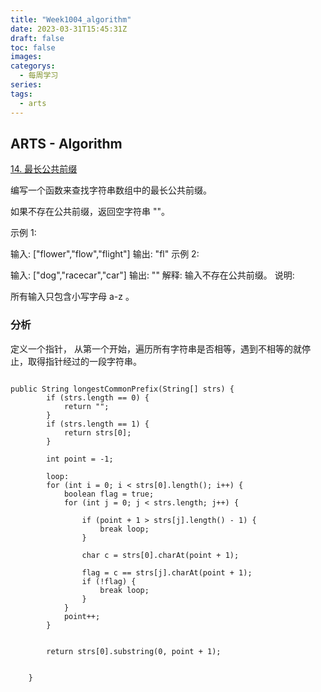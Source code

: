 ```yaml
---
title: "Week1004_algorithm"
date: 2023-03-31T15:45:31Z
draft: false 
toc: false
images:
categorys:
  - 每周学习
series:
tags:
  - arts 
---
```


## ARTS - Algorithm
[14. 最长公共前缀](https://leetcode-cn.com/problems/longest-common-prefix/description/)

编写一个函数来查找字符串数组中的最长公共前缀。

如果不存在公共前缀，返回空字符串 ""。

示例 1:

输入: ["flower","flow","flight"]
输出: "fl"
示例 2:

输入: ["dog","racecar","car"]
输出: ""
解释: 输入不存在公共前缀。
说明:

所有输入只包含小写字母 a-z 。


### 分析
定义一个指针， 从第一个开始，遍历所有字符串是否相等，遇到不相等的就停止，取得指针经过的一段字符串。

```

public String longestCommonPrefix(String[] strs) {
        if (strs.length == 0) {
            return "";
        }
        if (strs.length == 1) {
            return strs[0];
        }

        int point = -1;

        loop:
        for (int i = 0; i < strs[0].length(); i++) {
            boolean flag = true;
            for (int j = 0; j < strs.length; j++) {

                if (point + 1 > strs[j].length() - 1) {
                    break loop;
                }

                char c = strs[0].charAt(point + 1);

                flag = c == strs[j].charAt(point + 1);
                if (!flag) {
                    break loop;
                }
            }
            point++;
        }


        return strs[0].substring(0, point + 1);

    
    }
    

``` 